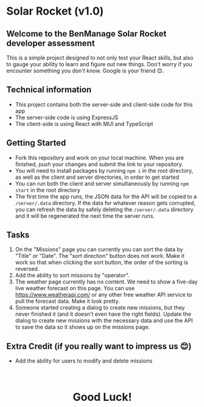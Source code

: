 # Solar Rocket (v1.0)

## Welcome to the BenManage Solar Rocket developer assessment

This is a simple project designed to not only test your React skills, but also to gauge your ability to learn and figure out new things. Don't worry if you encounter something you don't know. Google is your friend 😊.

## Technical information

- This project contains both the server-side and client-side code for this app
- The server-side code is using ExpressJS
- The client-side is using React with MUI and TypeScript

## Getting Started
- Fork this repository and work on your local machine. When you are finished, push your changes and submit the link to your repository.
- You will need to install packages by running `npm i` in the root directory, as well as the client and server directories, in order to get started
- You can run both the client and server simultaneously by running `npm start` in the root directory
- The first time the app runs, the JSON data for the API will be copied to a `/server/.data` directory. If the data for whatever reason gets corrupted, you can refresh the data by safely deleting the `/server/.data` directory and it will be regenerated the next time the server runs.

## Tasks

1. On the "Missions" page you can currently you can sort the data by "Title" or "Date". The "sort direction" button does not work. Make it work so that when clicking the sort button, the order of the sorting is reversed.
1. Add the ability to sort missions by "operator".
1. The weather page currently has no content. We need to show a five-day live weather forecast on this page. You can use https://www.weatherapi.com/ or any other free weather API service to pull the forecast data. Make it look pretty.
1. Someone started creating a dialog to create new missions, but they never finished it (and it doesn't even have the right fields). Update the dialog to create new missions with the necessary data and use the API to save the data so it shows up on the missions page.

## Extra Credit (if you really want to impress us 😊)
- Add the ability for users to modify and delete missions

<br>

<h1 align="center">Good Luck!</h1>